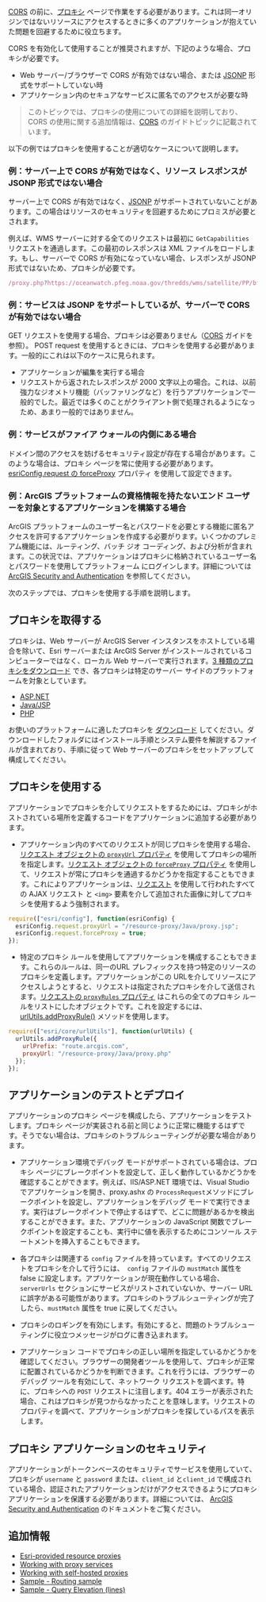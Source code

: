 <a href="https://developers.arcgis.com/javascript/latest/guide/cors/index.html" target="_blank">CORS</a> の前に、<a href="https://en.wikipedia.org/wiki/Proxy_server" target="_blank">プロキシ</a> ページで作業をする必要があります。これは同一オリジンではないリソースにアクセスするときに多くのアプリケーションが抱えていた問題を回避するために役立ちます。

CORS を有効化して使用することが推奨されますが、下記のような場合、プロキシが必要です。

- Web サーバー/ブラウザーで CORS が有効ではない場合、または <a href="https://en.wikipedia.org/wiki/JSONP" target="_blank">JSONP</a> 形式をサポートしていない時
- アプリケーション内のセキュアなサービスに匿名でのアクセスが必要な時

> このトピックでは、プロキシの使用についての詳細を説明しており、CORS の使用に関する追加情報は、<a href="https://developers.arcgis.com/javascript/latest/guide/cors/index.html" target="_blank">CORS</a> のガイドトピックに記載されています。

以下の例ではプロキシを使用することが適切なケースについて説明します。

### 例：サーバー上で CORS が有効ではなく、リソース レスポンスが JSONP 形式ではない場合

サーバー上で CORS が有効ではなく、<a href="https://en.wikipedia.org/wiki/JSONP" target="_blank">JSONP</a> がサポートされていないことがあります。この場合はリソースのセキュリティを回避するためにプロミスが必要とされます。

例えば、WMS サーバーに対する全てのリクエストは最初に `GetCapabilities` リクエストを通過します。この最初のレスポンスは XML ファイルをロードします。もし、サーバーで CORS が有効になっていない場合、レスポンスが JSONP 形式ではないため、プロキシが必要です。

```js
/proxy.php?https://oceanwatch.pfeg.noaa.gov/thredds/wms/satellite/PP/bfp1/8day?SERVICE=WMS&REQUEST=GetCapabilities
```

### 例：サービスは JSONP をサポートしているが、サーバーで CORS が有効ではない場合

GET リクエストを使用する場合、プロキシは必要ありません（<a href="https://developers.arcgis.com/javascript/latest/guide/cors/index.html#example-server-without-cors-support" target="_blank">CORS</a> ガイドを参照）。 POST request を使用するときには、プロキシを使用する必要があります。一般的にこれは以下のケースに見られます。

- アプリケーションが編集を実行する場合
- リクエストから返されたレスポンスが 2000 文字以上の場合。これは、以前強力なジオメトリ機能（バッファリングなど）を行うアプリケーションで一般的でした。最近では多くのことがクライアント側で処理されるようになっため、あまり一般的ではありません。

### 例：サービスがファイア ウォールの内側にある場合

ドメイン間のアクセスを妨げるセキュリティ設定が存在する場合があります。このような場合は、プロキシ ページを常に使用する必要があります。<a href="https://developers.arcgis.com/javascript/latest/api-reference/esri-config.html#request" target="_blank">esriConfig.request の forceProxy</a> プロパティ を使用して設定できます。 


### 例：ArcGIS プラットフォームの資格情報を持たないエンド ユーザーを対象とするアプリケーションを構築する場合

ArcGIS プラットフォームのユーザー名とパスワードを必要とする機能に匿名アクセスを許可するアプリケーションを作成する必要がります。いくつかのプレミアム機能には、ルーティング、バッチ ジオ コーディング、および分析が含まれます。この状況では、アプリケーションはプロキシに格納されているユーザー名とパスワードを使用してプラットフォーム にログインします。詳細については <a href="https://developers.arcgis.com/authentication/#app-login" target="_blank">ArcGIS Security and Authentication</a> を参照してください。

次のステップでは、プロキシを使用する手順を説明します。

## プロキシを取得する

プロキシは、Web サーバーが ArcGIS Server インスタンスをホストしている場合を除いて、Esri サーバーまたは ArcGIS Server がインストールされているコンピューターではなく、ローカル Web サーバーで実行されます。<a href="https://github.com/Esri/resource-proxy/releases" target="_blank">3 種類のプロキシをダウンロード</a> でき、各プロキシは特定のサーバー サイドのプラットフォームを対象としています。

- <a href="https://github.com/Esri/resource-proxy/tree/master/DotNet" target="_blank">ASP.NET</a>
- <a href="https://github.com/Esri/resource-proxy/tree/master/Java" target="_blank">Java/JSP</a>
- <a href="https://github.com/Esri/resource-proxy/tree/master/PHP" target="_blank">PHP</a>

お使いのプラットフォームに適したプロキシを <a href="https://github.com/Esri/resource-proxy/releases" target="_blank">ダウンロード</a> してください。ダウンロードしたフォルダにはインストール手順とシステム要件を解説するファイルが含まれており、手順に従って Web サーバーのプロキシをセットアップして構成してください。

## プロキシを使用する

アプリケーションでプロキシを介してリクエストをするためには、プロキシがホストされている場所を定義するコードをアプリケーションに追加する必要があります。

- アプリケーション内のすべてのリクエストが同じプロキシを使用する場合、<a href="https://developers.arcgis.com/javascript/latest/api-reference/esri-config.html#request" target="_blank">リクエスト オブジェクトの `proxyUrl` プロパティ</a> を使用してプロキシの場所を指定します。<a href="https://developers.arcgis.com/javascript/latest/api-reference/esri-config.html#request" target="_blank">リクエスト オブジェクトの `forceProxy` プロパティ</a> を使用して、リクエストが常にプロキシを通過するかどうかを指定することもできます。これによりアプリケーションは、<a href="https://developers.arcgis.com/javascript/latest/api-reference/esri-config.html#request" target="_blank">リクエスト</a> を使用して行われたすべての AJAX リクエスト と `<img>` 要素を介して追加された画像に対してプロキシを使用するよう強制されます。

```js
require(["esri/config"], function(esriConfig) {
  esriConfig.request.proxyUrl = "/resource-proxy/Java/proxy.jsp";
  esriConfig.request.forceProxy = true;
});
```

- 特定のプロキシ ルールを使用してアプリケーションを構成することもできます。これらのルールは、同一のURL プレフィックスを持つ特定のリソースのプロキシを定義します。アプリケーションがこの URLを介してリソースにアクセスしようとすると、リクエストは指定されたプロキシを介して送信されます。<a href="https://developers.arcgis.com/javascript/latest/api-reference/esri-config.html#request" target="_blank">リクエストの `proxyRules` プロパティ</a>
 はこれらの全てのプロキシ ルールをリストにしたオブジェクトです。これを設定するには、<a href="https://developers.arcgis.com/javascript/latest/api-reference/esri-core-urlUtils.html#addProxyRule" target="_blank">urlUtils.addProxyRule()</a>
 メソッドを使用します。

```js
require(["esri/core/urlUtils"], function(urlUtils) {
  urlUtils.addProxyRule({
    urlPrefix: "route.arcgis.com",
    proxyUrl: "/resource-proxy/Java/proxy.php"
  });
});
```

## アプリケーションのテストとデプロイ

アプリケーションのプロキシ ページを構成したら、アプリケーションをテストします。プロキシ ページが実装される前と同じように正常に機能するはずです。そうでない場合は、プロキシのトラブルシューティングが必要な場合があります。

- アプリケーション環境でデバッグ モードがサポートされている場合は、プロキシ ページにブレークポイントを設定して、正しく動作しているかどうかを確認することができます。例えば、IIS/ASP.NET 環境では、Visual Studio でアプリケーションを開き、proxy.ashx の ` ProcessRequest `メソッドにブレークポイントを設定し、アプリケーションをデバッグ モードで実行できます。実行はブレークポイントで停止するはずで、どこに問題があるかを検出することができます。また、アプリケーションの JavaScript 関数でブレークポイントを設定することも、実行中に値を表示するためにコンソール ステートメントを挿入することもできます。

- 各プロキシは関連する `config` ファイルを持っています。すべてのリクエストをプロキシを介して行うには、` config` ファイルの `mustMatch` 属性を false に設定します。アプリケーションが現在動作している場合、`serverUrls` セクションにサービスがリストされていないか、サーバー URL に誤字がある可能性があります。プロキシのトラブルシューティングが完了したら、`mustMatch` 属性を true に戻してください。

- プロキシのロギングを有効にします。有効にすると、問題のトラブルシューティングに役立つメッセージがログに書き込まれます。

- アプリケーション コードでプロキシの正しい場所を指定しているかどうかを確認してください。ブラウザーの開発者ツールを使用して、プロキシが正常に配置されているかどうかを判断できます。これを行うには、ブラウザーのデバッグ ツールを有効にして、ネットワーク リクエストを調べます。特に、プロキシへの `POST` リクエストに注目します。404 エラーが表示された場合、これはプロキシが見つからなかったことを意味します。リクエストのプロパティを調べて、アプリケーションがプロキシを探しているパスを表示します。

## プロキシ アプリケーションのセキュリティ

アプリケーションがトークンベースのセキュリティでサービスを使用していて、プロキシが `username` と `password` または、`client_id` と`client_id` で構成されている場合、認証されたアプリケーションだけがアクセスできるようにプロキシ アプリケーションを保護する必要があります。詳細については、 <a href="https://developers.arcgis.com/authentication/" target="_blank">ArcGIS Security and Authentication</a>
 のドキュメントをご覧ください。

## 追加情報

- <a href="https://github.com/Esri/resource-proxy/releases" target="_blank">Esri-provided resource proxies</a>
- <a href="https://developers.arcgis.com/authentication/working-with-proxies/" target="_blank">Working with proxy services</a>
- <a href="https://developers.arcgis.com/authentication/working-with-proxies/#self-hosted-proxy-service" target="_blank">Working with self-hosted proxies</a>
- <a href="https://developers.arcgis.com/javascript/latest/sample-code/tasks-route/index.html" target="_blank">Sample - Routing sample</a>
- <a href="https://developers.arcgis.com/javascript/latest/sample-code/elevation-query/index.html" target="_blank">Sample - Query Elevation (lines)</a>
